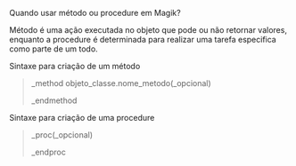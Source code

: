 Quando usar método ou procedure em Magik?

Método é uma ação executada no objeto que pode ou não retornar valores, enquanto a procedure é determinada para realizar uma tarefa especifica como parte de um todo.

Sintaxe para criação de um método
>_method objeto_classe.nome_metodo(_opcional)
>>
>_endmethod

Sintaxe para criação de uma procedure
>_proc(_opcional)
>>
>_endproc
